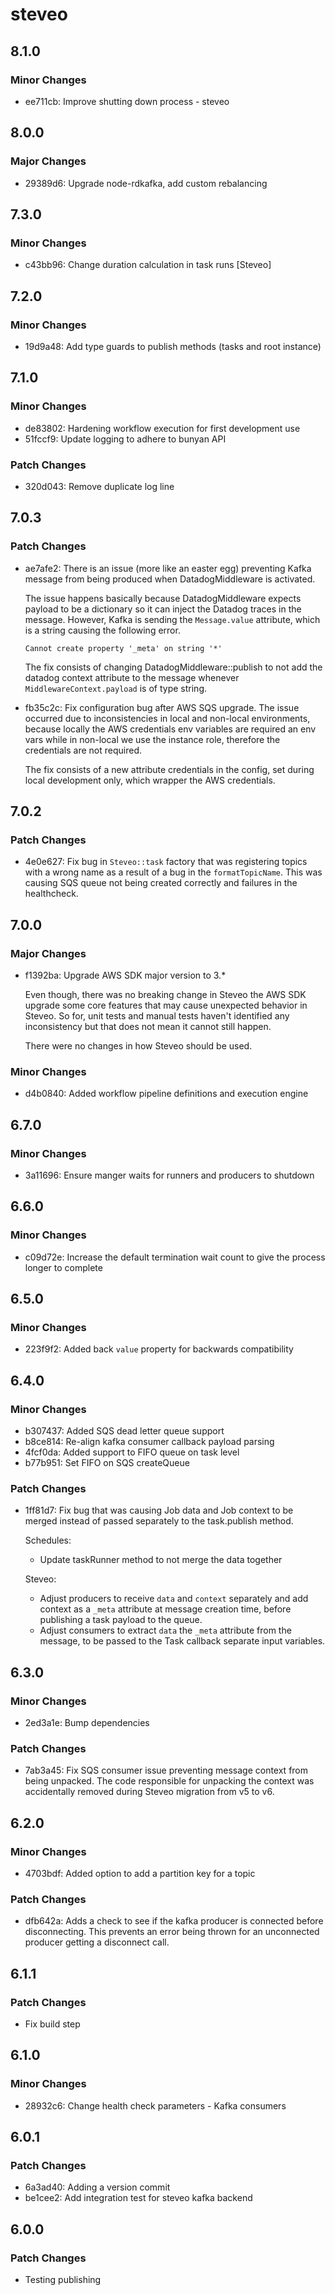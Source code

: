 # steveo

## 8.1.0

### Minor Changes

- ee711cb: Improve shutting down process - steveo

## 8.0.0

### Major Changes

- 29389d6: Upgrade node-rdkafka, add custom rebalancing

## 7.3.0

### Minor Changes

- c43bb96: Change duration calculation in task runs [Steveo]

## 7.2.0

### Minor Changes

- 19d9a48: Add type guards to publish methods (tasks and root instance)

## 7.1.0

### Minor Changes

- de83802: Hardening workflow execution for first development use
- 51fccf9: Update logging to adhere to bunyan API

### Patch Changes

- 320d043: Remove duplicate log line

## 7.0.3

### Patch Changes

- ae7afe2: There is an issue (more like an easter egg) preventing Kafka message from being
  produced when DatadogMiddleware is activated.

  The issue happens basically because DatadogMiddleware expects payload to be a
  dictionary so it can inject the Datadog traces in the message. However, Kafka is
  sending the `Message.value` attribute, which is a string causing the following error.

  `Cannot create property '_meta' on string '*' `

  The fix consists of changing DatadogMiddleware::publish to not add the datadog
  context attribute to the message whenever `MiddlewareContext.payload` is of type
  string.

- fb35c2c: Fix configuration bug after AWS SQS upgrade.
  The issue occurred due to inconsistencies in local and non-local environments,
  because locally the AWS credentials env variables are required an env vars while
  in non-local we use the instance role, therefore the credentials are not required.

  The fix consists of a new attribute credentials in the config, set during local
  development only, which wrapper the AWS credentials.

## 7.0.2

### Patch Changes

- 4e0e627: Fix bug in `Steveo::task` factory that was registering topics with a wrong name
  as a result of a bug in the `formatTopicName`. This was causing SQS queue not
  being created correctly and failures in the healthcheck.

## 7.0.0

### Major Changes

- f1392ba: Upgrade AWS SDK major version to 3.\*

  Even though, there was no breaking change in Steveo the AWS SDK upgrade some core features that may cause unexpected
  behavior in Steveo. So for, unit tests and manual tests haven't identified any inconsistency but that does not mean it
  cannot still happen.

  There were no changes in how Steveo should be used.

### Minor Changes

- d4b0840: Added workflow pipeline definitions and execution engine

## 6.7.0

### Minor Changes

- 3a11696: Ensure manger waits for runners and producers to shutdown

## 6.6.0

### Minor Changes

- c09d72e: Increase the default termination wait count to give the process longer to complete

## 6.5.0

### Minor Changes

- 223f9f2: Added back `value` property for backwards compatibility

## 6.4.0

### Minor Changes

- b307437: Added SQS dead letter queue support
- b8ce814: Re-align kafka consumer callback payload parsing
- 4fcf0da: Added support to FIFO queue on task level
- b77b951: Set FIFO on SQS createQueue

### Patch Changes

- 1ff81d7: Fix bug that was causing Job data and Job context to be merged instead of
  passed separately to the task.publish method.

  Schedules:

  - Update taskRunner method to not merge the data together

  Steveo:

  - Adjust producers to receive `data` and `context` separately and add context as a `_meta` attribute at message creation
    time, before publishing a task payload to the queue.
  - Adjust consumers to extract `data` the `_meta` attribute from the message, to be passed to the Task callback
    separate input variables.

## 6.3.0

### Minor Changes

- 2ed3a1e: Bump dependencies

### Patch Changes

- 7ab3a45: Fix SQS consumer issue preventing message context from being unpacked.
  The code responsible for unpacking the context was accidentally removed during Steveo migration from v5 to v6.

## 6.2.0

### Minor Changes

- 4703bdf: Added option to add a partition key for a topic

### Patch Changes

- dfb642a: Adds a check to see if the kafka producer is connected before disconnecting. This prevents an error being thrown for an unconnected producer getting a disconnect call.

## 6.1.1

### Patch Changes

- Fix build step

## 6.1.0

### Minor Changes

- 28932c6: Change health check parameters - Kafka consumers

## 6.0.1

### Patch Changes

- 6a3ad40: Adding a version commit
- be1cee2: Add integration test for steveo kafka backend

## 6.0.0

### Patch Changes

- Testing publishing
